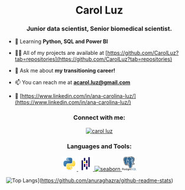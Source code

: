 <h1 align="center">Carol Luz</h1>  
<h3 align="center">Junior data scientist, Senior biomedical scientist.</h3>  
  
- 🌱 Learning **Python, SQL and Power BI**  
  
- 👨‍💻 All of my projects are available at [https://github.com/CarolLuz?tab=repositories](https://github.com/CarolLuz?tab=repositories)  
  
- 💬 Ask me about **my transitioning career!**  
  
- 📫 You can reach me at **acarol.luz@gmail.com**  
  
- 📄 [https://www.linkedin.com/in/ana-carolina-luz/](https://www.linkedin.com/in/ana-carolina-luz/)  
  
<h3 align="center">Connect with me:</h3>  
<p align="center">  
<a href="https://linkedin.com/in/carol luz" target="blank"><img align="center" src="https://raw.githubusercontent.com/rahuldkjain/github-profile-readme-generator/master/src/images/icons/Social/linked-in-alt.svg" alt="carol luz" height="30" width="40" /></a>  
</p>  
  
<h3 align="center">Languages and Tools:</h3>  
<p align="center"> <a href="https://www.w3schools.com/cpp/" target="_blank" rel="noreferrer"> <img src="https://raw.githubusercontent.com/devicons/devicon/master/icons/python/python-original.svg" alt="python" width="40" height="40"/> </a> <a href="https://seaborn.pydata.org/" target="_blank" rel="noreferrer">  <img src="https://raw.githubusercontent.com/devicons/devicon/2ae2a900d2f041da66e950e4d48052658d850630/icons/pandas/pandas-original.svg" alt="pandas" width="40" height="40"/> </a> <a href="https://www.postgresql.org" target="_blank" rel="noreferrer">  <img src="https://seaborn.pydata.org/_images/logo-mark-lightbg.svg" alt="seaborn" width="40" height="40"/> </a> <a href="https://vuejs.org/" target="_blank" rel="noreferrer"> <img src="https://raw.githubusercontent.com/devicons/devicon/master/icons/postgresql/postgresql-original-wordmark.svg" alt="postgresql" width="40" height="40"/> </a> <a href="https://www.python.org" target="_blank" rel="noreferrer"></a> </p>  
  
![Top Langs](https://github-readme-stats.vercel.app/api/top-langs/?username=carolluz&langs_count=5)](https://github.com/anuraghazra/github-readme-stats)
